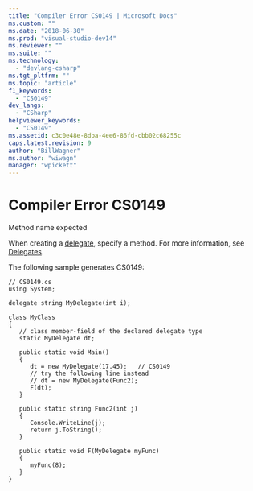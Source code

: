 ```yaml
---
title: "Compiler Error CS0149 | Microsoft Docs"
ms.custom: ""
ms.date: "2018-06-30"
ms.prod: "visual-studio-dev14"
ms.reviewer: ""
ms.suite: ""
ms.technology: 
  - "devlang-csharp"
ms.tgt_pltfrm: ""
ms.topic: "article"
f1_keywords: 
  - "CS0149"
dev_langs: 
  - "CSharp"
helpviewer_keywords: 
  - "CS0149"
ms.assetid: c3c0e48e-8dba-4ee6-86fd-cbb02c68255c
caps.latest.revision: 9
author: "BillWagner"
ms.author: "wiwagn"
manager: "wpickett"
---
```

# Compiler Error CS0149
Method name expected  
  
 When creating a [delegate](http://msdn.microsoft.com/library/0bb8cb6d-2f87-47c7-9d1f-d65c1cd01e9f), specify a method. For more information, see [Delegates](http://msdn.microsoft.com/library/97de039b-c76b-4b9c-a27d-8c1e1c8d93da).  
  
 The following sample generates CS0149:  
  
```  
// CS0149.cs  
using System;  
  
delegate string MyDelegate(int i);  
  
class MyClass  
{  
   // class member-field of the declared delegate type  
   static MyDelegate dt;     
  
   public static void Main()  
   {  
      dt = new MyDelegate(17.45);   // CS0149  
      // try the following line instead  
      // dt = new MyDelegate(Func2);  
      F(dt);  
   }  
  
   public static string Func2(int j)  
   {  
      Console.WriteLine(j);  
      return j.ToString();  
   }  
  
   public static void F(MyDelegate myFunc)  
   {  
      myFunc(8);  
   }  
}  
```